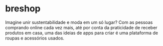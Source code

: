 # breshop
Imagine unir sustentabilidade e moda em um só lugar? Com as pessoas comprando online cada vez mais, até por conta da praticidade de receber produtos em casa, uma das ideias de apps para criar é uma plataforma de roupas e acessórios usados. 
